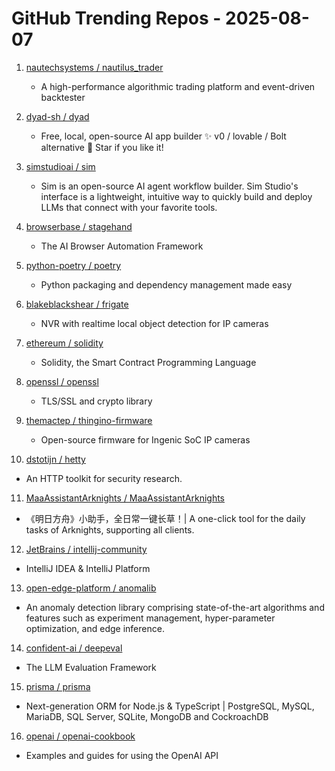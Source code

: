 # GitHub Trending Repos - 2025-08-07

1. [nautechsystems /    nautilus_trader](https://github.com/nautechsystems/nautilus_trader)
   - A high-performance algorithmic trading platform and event-driven backtester

2. [dyad-sh /    dyad](https://github.com/dyad-sh/dyad)
   - Free, local, open-source AI app builder ✨ v0 / lovable / Bolt alternative 🌟 Star if you like it!

3. [simstudioai /    sim](https://github.com/simstudioai/sim)
   - Sim is an open-source AI agent workflow builder. Sim Studio's interface is a lightweight, intuitive way to quickly build and deploy LLMs that connect with your favorite tools.

4. [browserbase /    stagehand](https://github.com/browserbase/stagehand)
   - The AI Browser Automation Framework

5. [python-poetry /    poetry](https://github.com/python-poetry/poetry)
   - Python packaging and dependency management made easy

6. [blakeblackshear /    frigate](https://github.com/blakeblackshear/frigate)
   - NVR with realtime local object detection for IP cameras

7. [ethereum /    solidity](https://github.com/ethereum/solidity)
   - Solidity, the Smart Contract Programming Language

8. [openssl /    openssl](https://github.com/openssl/openssl)
   - TLS/SSL and crypto library

9. [themactep /    thingino-firmware](https://github.com/themactep/thingino-firmware)
   - Open-source firmware for Ingenic SoC IP cameras

10. [dstotijn /    hetty](https://github.com/dstotijn/hetty)
   - An HTTP toolkit for security research.

11. [MaaAssistantArknights /    MaaAssistantArknights](https://github.com/MaaAssistantArknights/MaaAssistantArknights)
   - 《明日方舟》小助手，全日常一键长草！| A one-click tool for the daily tasks of Arknights, supporting all clients.

12. [JetBrains /    intellij-community](https://github.com/JetBrains/intellij-community)
   - IntelliJ IDEA & IntelliJ Platform

13. [open-edge-platform /    anomalib](https://github.com/open-edge-platform/anomalib)
   - An anomaly detection library comprising state-of-the-art algorithms and features such as experiment management, hyper-parameter optimization, and edge inference.

14. [confident-ai /    deepeval](https://github.com/confident-ai/deepeval)
   - The LLM Evaluation Framework

15. [prisma /    prisma](https://github.com/prisma/prisma)
   - Next-generation ORM for Node.js & TypeScript | PostgreSQL, MySQL, MariaDB, SQL Server, SQLite, MongoDB and CockroachDB

16. [openai /    openai-cookbook](https://github.com/openai/openai-cookbook)
   - Examples and guides for using the OpenAI API


